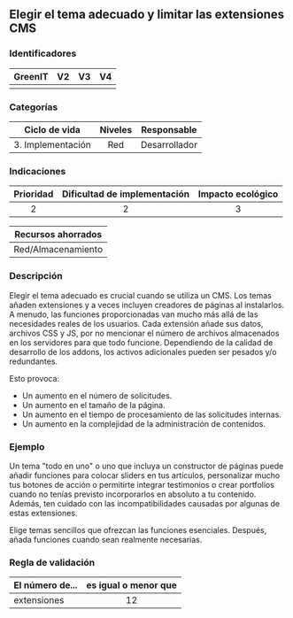 ## Elegir el tema adecuado y limitar las extensiones CMS

 ### Identificadores

 | GreenIT  | V2 | V3 | V4 |
 |:--------:| :-: | :-: | :-: |
 |          | | | |

 ### Categorías

 | Ciclo de vida | Niveles | Responsable |
 | :-----------------------: | :-----: | :---------: |
 | 3. Implementación | Red | Desarrollador |

 ### Indicaciones

 | Prioridad | Dificultad de implementación | Impacto ecológico |
 | :------: | :----------------------: | :-----------------------: |
 | 2 | 2 | 3 |

 | Recursos ahorrados |
 | :-----------------------: |
 | Red/Almacenamiento |

 ### Descripción

Elegir el tema adecuado es crucial cuando se utiliza un CMS. Los temas añaden extensiones y a veces incluyen creadores 
de páginas al instalarlos. A menudo, las funciones proporcionadas van mucho más allá de las necesidades reales de los usuarios. 
Cada extensión añade sus datos, archivos CSS y JS, por no mencionar el número de archivos almacenados en los servidores para que todo funcione. 
Dependiendo de la calidad de desarrollo de los addons, los activos adicionales pueden ser pesados y/o redundantes.

Esto provoca:

 - Un aumento en el número de solicitudes.
 - Un aumento en el tamaño de la página.
 - Un aumento en el tiempo de procesamiento de las solicitudes internas.
 - Un aumento en la complejidad de la administración de contenidos.

 ### Ejemplo

Un tema "todo en uno" o uno que incluya un constructor de páginas puede añadir funciones para colocar sliders en tus artículos, 
personalizar mucho tus botones de acción o permitirte integrar testimonios o crear portfolios cuando no tenías previsto incorporarlos 
en absoluto a tu contenido. Además, ten cuidado con las incompatibilidades causadas por algunas de estas extensiones.

Elige temas sencillos que ofrezcan las funciones esenciales. Después, añada funciones cuando sean realmente necesarias.

 ### Regla de validación

 | El número de... | es igual o menor que |
 | ----------------- | :----------------------: |
 | extensiones | 12 |
